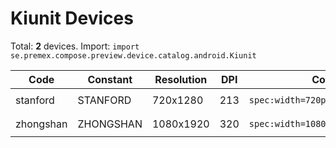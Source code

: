 # Kiunit Devices

Total: **2** devices. Import: `import se.premex.compose.preview.device.catalog.android.Kiunit`

| Code | Constant | Resolution | DPI | Compose Spec | Preview Usage |
|------|----------|------------|-----|-------------|---------------|
| stanford | STANFORD | 720x1280 | 213 | `spec:width=720px,height=1280px,dpi=213` | `@Preview(device = Kiunit.STANFORD)` |
| zhongshan | ZHONGSHAN | 1080x1920 | 320 | `spec:width=1080px,height=1920px,dpi=320` | `@Preview(device = Kiunit.ZHONGSHAN)` |

<!-- Generated automatically. Do not edit manually. -->
